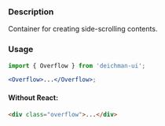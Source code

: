 ### Description

Container for creating side-scrolling contents.

### Usage

```jsx
import { Overflow } from 'deichman-ui';

<Overflow>...</Overflow>;
```

#### Without React:

```html
<div class="overflow">...</div>
```
